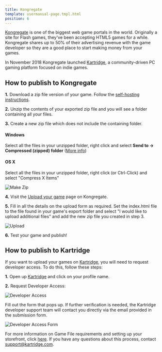 ```yaml
---
title: Kongregate
template: usermanual-page.tmpl.html
position: 6
---
```


[Kongregate][1] is one of the biggest web game portals in the world. Originally a site for Flash games, they've been accepting HTML5 games for a while. Kongregate shares up to 50% of their advertising revenue with the game developer so they are a good place to start making money from your games.

In November 2018 Kongregate launched [Kartridge][7], a community-driven PC gaming platform focused on indie games.


## How to publish to Kongregate


**1.** Download a zip file version of your game. Follow the [self-hosting instructions][2].

**2.** Unzip the contents of your exported zip file and you will see a folder containing all your files.

**3.** Create a new zip file which does not include the containing folder.

#### Windows

Select all the files in your unzipped folder, right click and select **Send to -> Compressed (zipped) folder** ([More info][3])

#### OS X

Select all the files in your unzipped folder, right click (or Ctrl-Click) and select "Compress X Items"

![Make Zip][6]

**4.** Visit the [Upload your game][4] page on Kongregate.

**5.** Fill in all the details on the upload form as required. Set the index.html file to the file found in your game's export folder and select "I would like to upload additional files" and add the new zip file you created in step 3.

![Upload][5]

**6.** Test your game and publish!


## How to publish to Kartridge

If you want to upload your games on [Kartridge][7], you will need to request developer access. To do this, follow these steps:

**1.** Open up [Kartridge][7] and click on your profile name.

**2.** Request Developer Access:

![Developer Access][8]

Fill out the form that pops up. If further verification is needed, the Kartridge developer support team will contact you directly via the email provided in the submission form.

![Developer Access Form][9]

For more information on Game File requirements and setting up your storefront, click [here][10]. If you have any questions about this process, contact support@kartridge.com.


[1]: https://kongregate.com
[2]: /user-manual/publishing/web/self-hosting/
[3]: http://windows.microsoft.com/en-gb/windows-10/zip-and-unzip-files#v1h=tab01
[4]: http://www.kongregate.com/games/new
[5]: /images/user-manual/publishing/web/upload.jpg
[6]: /images/user-manual/publishing/web/make-zip.jpg
[7]: https://www.kartridge.com
[8]: /images/user-manual/publishing/web/kongregate/mceclip0.png
[9]: /images/user-manual/publishing/web/kongregate/mceclip1.png
[10]: https://kartridge.zendesk.com/hc/en-us/articles/360018230352-Game-File-Requirements